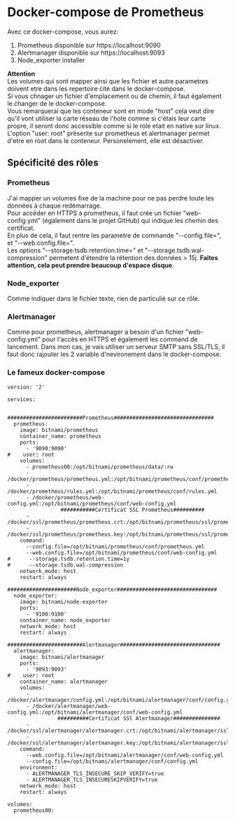 # Docker-compose de Prometheus  #
Avec ce docker-compose, vous aurez:
1. Prometheus disponible sur https://localhost:9090
2. Alertmanager disponible sur https://localhost:9093
3. Node_exporter installer

**Attention**  
Les volumes qui sont mapper ainsi que les fichier et autre parametres doivent etre dans les repertoire cité dans le docker-compose.  
Si vous chnager un fichier d'emplacement ou de chemin, il faut également le changer de le docker-compose.    
Vous remarquerai que les conteneur sont en mode "host" cela veut dire qu'il vont utiliser la carte réseau de l'hote comme si c'étais leur carte propre, il seront donc accessible comme si le role etait en native sur linux.  
L'option "user: root" présente sur prometheus et alertmanager permet d'etre en root dans le conteneur. Personelement, elle est désactiver.

## Spécificité des rôles ##  
### Prometheus ###  
J'ai mapper un volumes fixe de la machine pour ne pas perdre toute les données à chaque redémarrage.  
Pour accéder en HTTPS à prometheus, il faut crée un fichier "web-config.yml" (également dans le projet GitHub) qui indique les chemin des certificat.  
En plus de cela, il faut rentre les parametre de commande "--config.file=", et "--web.config.file=".  
Les options "--storage.tsdb.retention.time=" et "--storage.tsdb.wal-compression" permetent d'étendre la rétention des données > 15j. **Faites attention, cela peut prendre beaucoup d'espace disque**.  

### Node_exporter ###  
Comme indiquer dans le fichier texte, rien de particulié sur ce rôle.  

### Alertmanager ###  
Comme pour prometheus, alertmanager a besoin d'un fichier "web-config.yml" pour l'accès en HTTPS et également les command de lancement.
Dans mon cas, je vais utiliser un serveur SMTP sans SSL/TLS, il faut donc rajouter les 2 variable d'nevironement dans le docker-compose.  

### Le fameux docker-compose ###
```
version: '2'

services:


########################Prometheus################################
  prometheus:
    image: bitnami/prometheus
    container_name: prometheus
    ports:
      - '9090:9090'
#    user: root
    volumes:
      - prometheus00:/opt/bitnami/prometheus/data/:rw
      - /docker/prometheus/prometheus.yml:/opt/bitnami/prometheus/conf/prometheus.yml
      - /docker/prometheus/rules.yml:/opt/bitnami/prometheus/conf/rules.yml
      - /docker/prometheus/web-config.yml:/opt/bitnami/prometheus/conf/web-config.yml
                 ###########Certificat SSL Prometheus##########
      - /docker/ssl/prometheus/prometheus.crt:/opt/bitnami/prometheus/ssl/prometheus.crt
      - /docker/ssl/prometheus/prometheus.key:/opt/bitnami/prometheus/ssl/prometheus.key
    command:
      --config.file=/opt/bitnami/prometheus/conf/prometheus.yml
      --web.config.file=/opt/bitnami/prometheus/conf/web-config.yml
#      --storage.tsdb.retention.time=1y
#      --storage.tsdb.wal-compression
    network_mode: host
    restart: always

######################Node_exporter################################
  node_exporter:
    image: bitnami/node-exporter
    ports:
      - '9100:9100'
    container_name: node_exporter
    network_mode: host
    restart: always

########################Alertmanager################################
  alertmanager:
    image: bitnami/alertmanager
    ports:
      - '9093:9093'
#    user: root
    container_name: alertmanager
    volumes:
      - /docker/alertmanager/config.yml:/opt/bitnami/alertmanager/conf/config.yml
      - /docker/alertmanager/web-config.yml:/opt/bitnami/alertmanager/conf/web-config.yml
                ##########Certificat SSl Alertmanager###############
      - /docker/ssl/alertmanager/alertmanager.crt:/opt/bitnami/alertmanager/ssl/alertmanager.crt
      - /docker/ssl/alertmanager/alertmanager.key:/opt/bitnami/alertmanager/ssl/alertmanager.key
    command:
      --web.config.file=/opt/bitnami/alertmanager/conf/web-config.yml
      --config.file=/opt/bitnami/alertmanager/conf/config.yml
    environment:
      - ALERTMANAGER_TLS_INSECURE_SKIP_VERIFY=true
      - ALERTMANAGER_TLS_INSECURESKIPVERIFY=true
    network_mode: host
    restart: always

volumes:
  prometheus00:
```
